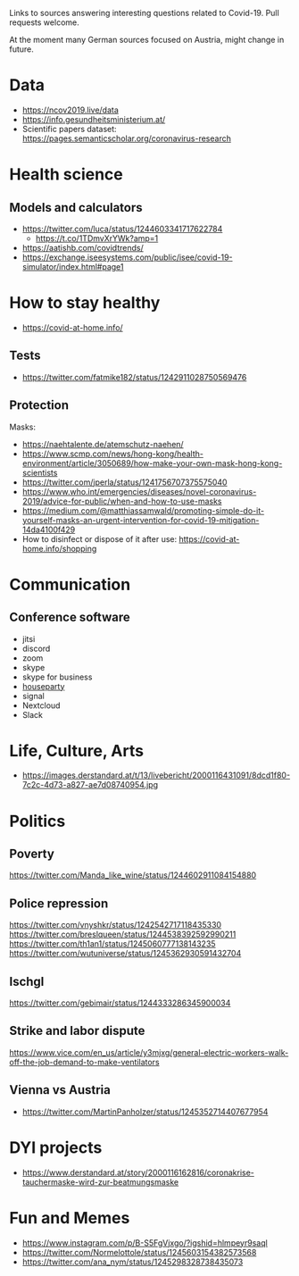 Links to sources answering interesting questions related to Covid-19. Pull requests welcome.

At the moment many German sources focused on Austria, might change in future.

Data
====

- https://ncov2019.live/data
- https://info.gesundheitsministerium.at/
- Scientific papers dataset: https://pages.semanticscholar.org/coronavirus-research


Health science
==============

Models and calculators
----------------------

- https://twitter.com/luca/status/1244603341717622784
    - https://t.co/1TDmvXrYWk?amp=1
- https://aatishb.com/covidtrends/
- https://exchange.iseesystems.com/public/isee/covid-19-simulator/index.html#page1


How to stay healthy
===================

- https://covid-at-home.info/

Tests
-----

- https://twitter.com/fatmike182/status/1242911028750569476


Protection
----------

Masks:
- https://naehtalente.de/atemschutz-naehen/
- https://www.scmp.com/news/hong-kong/health-environment/article/3050689/how-make-your-own-mask-hong-kong-scientists
- https://twitter.com/jperla/status/1241756707375575040
- https://www.who.int/emergencies/diseases/novel-coronavirus-2019/advice-for-public/when-and-how-to-use-masks
- https://medium.com/@matthiassamwald/promoting-simple-do-it-yourself-masks-an-urgent-intervention-for-covid-19-mitigation-14da4100f429
- How to disinfect or dispose of it after use: https://covid-at-home.info/shopping


Communication
=============

Conference software
-------------------
- jitsi
- discord
- zoom
- skype
- skype for business
- [houseparty](https://houseparty.com/)
- signal
- Nextcloud
- Slack


Life, Culture, Arts
==================

- https://images.derstandard.at/t/13/livebericht/2000116431091/8dcd1f80-7c2c-4d73-a827-ae7d08740954.jpg


Politics
========


Poverty
-------

https://twitter.com/Manda_like_wine/status/1244602911084154880


Police repression
-----------------

https://twitter.com/vnyshkr/status/1242542717118435330
https://twitter.com/breslqueen/status/1244538392592990211
https://twitter.com/th1an1/status/1245060777138143235
https://twitter.com/wutuniverse/status/1245362930591432704

Ischgl
------

https://twitter.com/gebimair/status/1244333286345900034


Strike and labor dispute
------------------------

https://www.vice.com/en_us/article/y3mjxg/general-electric-workers-walk-off-the-job-demand-to-make-ventilators


Vienna vs Austria
-----------------

- https://twitter.com/MartinPanholzer/status/1245352714407677954


DYI projects
============

- https://www.derstandard.at/story/2000116162816/coronakrise-tauchermaske-wird-zur-beatmungsmaske


Fun and Memes
=============

- https://www.instagram.com/p/B-S5FgVjxgo/?igshid=hlmpeyr9saql
- https://twitter.com/Normelottole/status/1245603154382573568
- https://twitter.com/ana_nym/status/1245298328738435073
